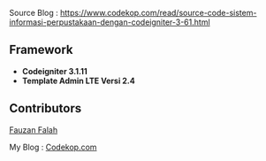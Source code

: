  
Source Blog :  <a href="https://www.codekop.com/read/source-code-sistem-informasi-perpustakaan-dengan-codeigniter-3-61.html" target="_blank">
https://www.codekop.com/read/source-code-sistem-informasi-perpustakaan-dengan-codeigniter-3-61.html</a>
<b>
##  Framework
* Codeigniter 3.1.11
* Template Admin LTE  Versi 2.4
</b>

## Contributors
<a href="https://fauzan.codekop.com/"> Fauzan Falah</a>

My Blog : <a href="https://www.codekop.com/"> Codekop.com</a>

